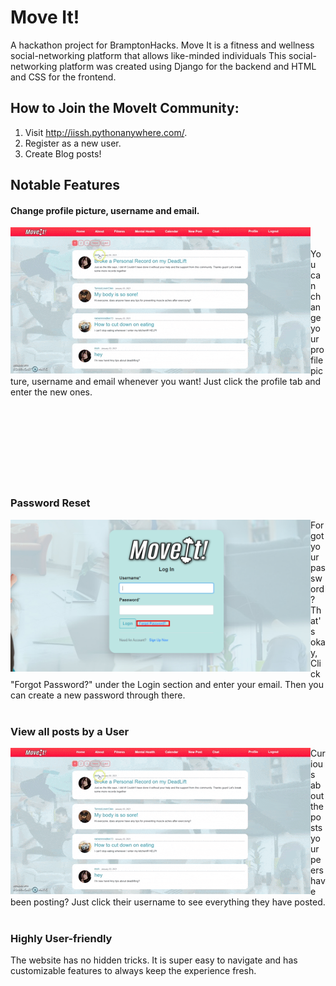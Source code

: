 # Move It!
A hackathon project for BramptonHacks. Move It is a fitness and wellness social-networking platform that allows like-minded individuals 
This social-networking platform was created using Django for the backend and HTML and CSS for the frontend.

## How to Join the MoveIt Community:
  1. Visit http://iissh.pythonanywhere.com/.
  2. Register as a new user.
  3. Create Blog posts!

## Notable Features
#### Change profile picture, username and email.
<img align="left" src="media/img/other/viewpostsbyusers.gif"/> <br/> <br/> You can change your profile picture, username and email whenever you want! Just click the profile tab and enter the new ones.
<br/> <br/> <br/> <br/> <br/> <br/> <br/> <br/> <br/>
### Password Reset 
<img align="left" src="media/img/other/passwordreset.png" width="480" height="auto"/> Forgot your password? That's okay, Click "Forgot Password?" under the Login section and enter your email. Then you can create a new password through there.
<br/> 
<br/>
### View all posts by a User 
<img align="left" src="media/img/other/viewpostsbyusers.gif"/> Curious about the posts your peers have been posting? Just click their username to see everything they have posted.
<br/> 
<br/>
### Highly User-friendly 
The website has no hidden tricks. It is super easy to navigate and has customizable features to always keep the experience fresh.


